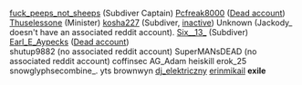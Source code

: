 [fuck_peeps_not_sheeps](/Users/fuck_peeps_not_sheeps) (Subdiver Captain)
[Pcfreak8000](/Users/Pcfreak8000) ([Dead account](/Dead/Dead+Accounts))
[Thuselessone](/Users/Thuselessone) (Minister)
[kosha227](/Users/kosha227) (Subdiver, [inactive](/Dead/Inactive))
Unknown (Jackody_ doesn't have an associated reddit account).
[Six__13_](/Users/Six__13_) (Subdiver)
[Earl_E_Aypecks](/Users/Earl_E_Aypecks) ([Dead account](/Dead/Dead+Accounts))                           
shutup9882 (no associated reddit account)
SuperMANsDEAD (no associated reddit account)
coffinsec
AG_Adam
heiskill
erok_25
snowglyphsecombine_.
yts
brownwyn
[dj_elektriczny](/Users/dj_elektriczny)
[erinmikail](/Users/erinmikail)
__exile__